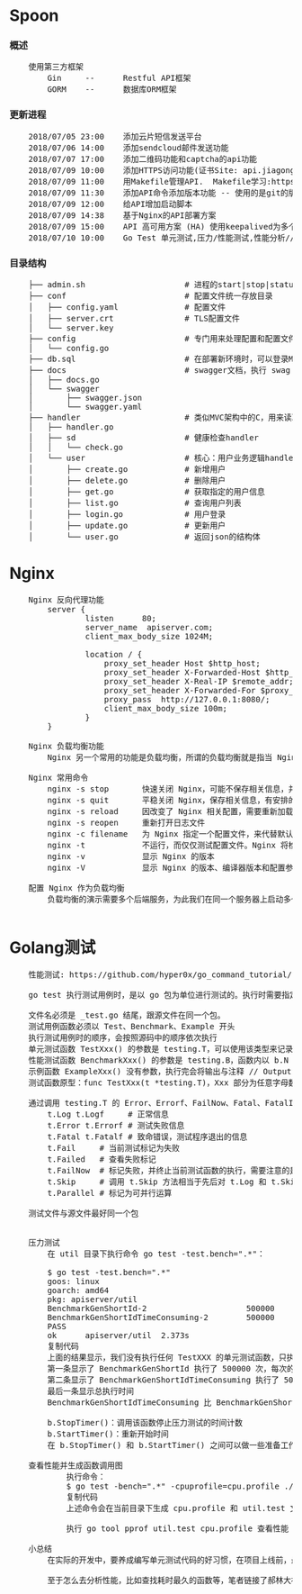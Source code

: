 # Spoon

### 概述
<pre>
    使用第三方框架
        Gin     --      Restful API框架
        GORM    --      数据库ORM框架
</pre>

### 更新进程
<pre>
    2018/07/05 23:00    添加云片短信发送平台
    2018/07/06 14:00    添加sendcloud邮件发送功能
    2018/07/07 17:00    添加二维码功能和captcha的api功能
    2018/07/09 10:00    添加HTTPS访问功能(证书Site: api.jiagongwu.com)
    2018/07/09 11:00    用Makefile管理API.  Makefile学习:https://www.cnblogs.com/wang_yb/p/3990952.html
    2018/07/09 11:30    添加API命令添加版本功能 -- 使用的是git的版本控制的信息 使用的是 go build -v -ldflags ${ldflags} .
    2018/07/09 12:00    给API增加启动脚本
    2018/07/09 14:38    基于Nginx的API部署方案
    2018/07/09 15:00    API 高可用方案 (HA) 使用keepalived为多个Nginx添加高可用的结构
    2018/07/10 10:00    Go Test 单元测试,压力/性能测试,性能分析//Test、Benchmark、Example 开头的测试函数
</pre>

### 目录结构
<pre>
    ├── admin.sh                     # 进程的start|stop|status|restart控制文件
    ├── conf                         # 配置文件统一存放目录
    │   ├── config.yaml              # 配置文件
    │   ├── server.crt               # TLS配置文件
    │   └── server.key
    ├── config                       # 专门用来处理配置和配置文件的Go package
    │   └── config.go
    ├── db.sql                       # 在部署新环境时，可以登录MySQL客户端，执行source db.sql创建数据库和表
    ├── docs                         # swagger文档，执行 swag init 生成的
    │   ├── docs.go
    │   └── swagger
    │       ├── swagger.json
    │       └── swagger.yaml
    ├── handler                      # 类似MVC架构中的C，用来读取输入，并将处理流程转发给实际的处理函数，最后返回结果
    │   ├── handler.go
    │   ├── sd                       # 健康检查handler
    │   │   └── check.go
    │   └── user                     # 核心：用户业务逻辑handler
    │       ├── create.go            # 新增用户
    │       ├── delete.go            # 删除用户
    │       ├── get.go               # 获取指定的用户信息
    │       ├── list.go              # 查询用户列表
    │       ├── login.go             # 用户登录
    │       ├── update.go            # 更新用户
    │       └── user.go              # 返回json的结构体
</pre>

# Nginx
<pre>
    Nginx 反向代理功能
        server {
                listen      80;
                server_name  apiserver.com;
                client_max_body_size 1024M;

                location / {
                    proxy_set_header Host $http_host;
                    proxy_set_header X-Forwarded-Host $http_host;
                    proxy_set_header X-Real-IP $remote_addr;
                    proxy_set_header X-Forwarded-For $proxy_add_x_forwarded_for;
                    proxy_pass  http://127.0.0.1:8080/;
                    client_max_body_size 100m;
                }
        }

    Nginx 负载均衡功能
        Nginx 另一个常用的功能是负载均衡，所谓的负载均衡就是指当 Nginx 收到一个 HTTP 请求后，会根据负载策略将请求转发到不同的后端服务器上。比如，apiserver 部署在两台服务器 A 和 B 上，当请求到达 Nginx 后，Nginx 会根据 A 和 B 服务器上的负载情况，将请求转发到负载较小的那台服务器上。这里要求 apiserver 是无状态的服务.

    Nginx 常用命令
        nginx -s stop       快速关闭 Nginx，可能不保存相关信息，并迅速终止 Web 服务
        nginx -s quit       平稳关闭 Nginx，保存相关信息，有安排的结束 Web 服务
        nginx -s reload     因改变了 Nginx 相关配置，需要重新加载配置而重载
        nginx -s reopen     重新打开日志文件
        nginx -c filename   为 Nginx 指定一个配置文件，来代替默认的
        nginx -t            不运行，而仅仅测试配置文件。Nginx 将检查配置文件的语法的正确性，并尝试打开配置文件中所引用到的文件
        nginx -v            显示 Nginx 的版本
        nginx -V            显示 Nginx 的版本、编译器版本和配置参数

    配置 Nginx 作为负载均衡
        负载均衡的演示需要多个后端服务，为此我们在同一个服务器上启动多个 apiserver，配置不同的端口（8080、8082），并采用 Nginx 默认的轮询转发策略（轮询：每个请求按时间顺序逐一分配到不同的后端服务器）。

</pre>


# Golang测试
<pre>
    性能测试: https://github.com/hyper0x/go_command_tutorial/blob/master/0.12.md

    go test 执行测试用例时，是以 go 包为单位进行测试的。执行时需要指定包名，比如：go test 包名，如果没有指定包名，默认会选择执行命令时所在的包。go test 在执行时会遍历以 _test.go 结尾的源码文件，执行其中以 Test、Benchmark、Example 开头的测试函数。其中源码文件需要满足以下规范：

    文件名必须是 _test.go 结尾，跟源文件在同一个包。
    测试用例函数必须以 Test、Benchmark、Example 开头
    执行测试用例时的顺序，会按照源码中的顺序依次执行
    单元测试函数 TestXxx() 的参数是 testing.T，可以使用该类型来记录错误或测试状态
    性能测试函数 BenchmarkXxx() 的参数是 testing.B，函数内以 b.N 作为循环次数，其中 N 会动态变化
    示例函数 ExampleXxx() 没有参数，执行完会将输出与注释 // Output: 进行对比
    测试函数原型：func TestXxx(t *testing.T)，Xxx 部分为任意字母数字组合，首字母大写，例如： TestgenShortId 是错误的函数名，TestGenShortId 是正确的函数名

    通过调用 testing.T 的 Error、Errorf、FailNow、Fatal、FatalIf 方法来说明测试不通过，通过调用 Log、Logf 方法来记录测试信息：
        t.Log t.Logf     # 正常信息
        t.Error t.Errorf # 测试失败信息
        t.Fatal t.Fatalf # 致命错误，测试程序退出的信息
        t.Fail     # 当前测试标记为失败
        t.Failed   # 查看失败标记
        t.FailNow  # 标记失败，并终止当前测试函数的执行，需要注意的是，我们只能在运行测试函数的 Goroutine 中调用 t.FailNow 方法，而不能在我们在测试代码创建出的 Goroutine 中调用它
        t.Skip     # 调用 t.Skip 方法相当于先后对 t.Log 和 t.SkipNow 方法进行调用，而调用 t.Skipf 方法则相当于先后对 t.Logf 和 t.SkipNow 方法进行调用。方法 t.Skipped 的结果值会告知我们当前的测试是否已被忽略
        t.Parallel # 标记为可并行运算

    测试文件与源文件最好同一个包


    压力测试
        在 util 目录下执行命令 go test -test.bench=".*"：

        $ go test -test.bench=".*"
        goos: linux
        goarch: amd64
        pkg: apiserver/util
        BenchmarkGenShortId-2                	  500000	      2291 ns/op
        BenchmarkGenShortIdTimeConsuming-2   	  500000	      2333 ns/op
        PASS
        ok  	apiserver/util	2.373s
        复制代码
        上面的结果显示，我们没有执行任何 TestXXX 的单元测试函数，只执行了压力测试函数
        第一条显示了 BenchmarkGenShortId 执行了 500000 次，每次的执行平均时间是 2291 纳秒
        第二条显示了 BenchmarkGenShortIdTimeConsuming 执行了 500000，每次的平均执行时间是 2333 纳秒
        最后一条显示总执行时间
        BenchmarkGenShortIdTimeConsuming 比 BenchmarkGenShortId 多了两个调用 b.StopTimer() 和 b.StartTimer()。

        b.StopTimer()：调用该函数停止压力测试的时间计数
        b.StartTimer()：重新开始时间
        在 b.StopTimer() 和 b.StartTimer() 之间可以做一些准备工作，这样这些时间不影响我们测试函数本身的性能。

    查看性能并生成函数调用图
            执行命令：
            $ go test -bench=".*" -cpuprofile=cpu.profile ./util
            复制代码
            上述命令会在当前目录下生成 cpu.profile 和 util.test 文件。

            执行 go tool pprof util.test cpu.profile 查看性能（进入交互界面后执行 top 指令）

    小总结
        在实际的开发中，要养成编写单元测试代码的好习惯，在项目上线前，最好对一些业务逻辑比较复杂的函数做一些性能测试，提前发现性能问题。

        至于怎么去分析性能，比如查找耗时最久的函数等，笔者链接了郝林大神专业的分析方法（go tool pprof），更深的分析技巧需要读者在实际开发中自己去探索。

</pre>
